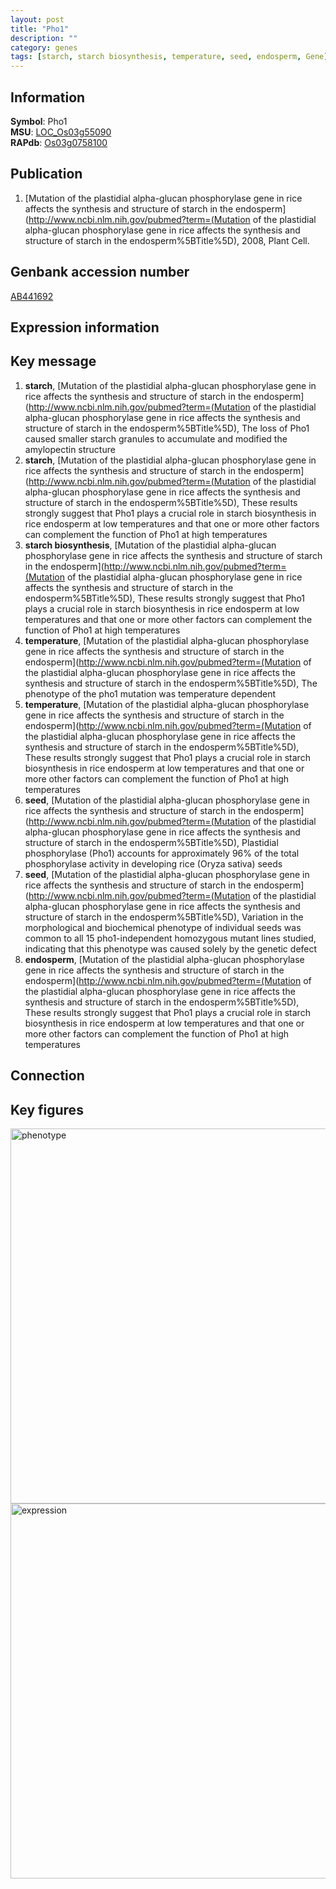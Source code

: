 ```yaml
---
layout: post
title: "Pho1"
description: ""
category: genes
tags: [starch, starch biosynthesis, temperature, seed, endosperm, Gene]
---
```


## Information
__Symbol__: Pho1  
__MSU__: [LOC_Os03g55090](http://rice.plantbiology.msu.edu/cgi-bin/ORF_infopage.cgi?orf=LOC_Os03g55090)  
__RAPdb__: [Os03g0758100](http://rapdb.dna.affrc.go.jp/viewer/gbrowse_details/irgsp1?name=Os03g0758100)  

## Publication
1. [Mutation of the plastidial alpha-glucan phosphorylase gene in rice affects the synthesis and structure of starch in the endosperm](http://www.ncbi.nlm.nih.gov/pubmed?term=(Mutation of the plastidial alpha-glucan phosphorylase gene in rice affects the synthesis and structure of starch in the endosperm%5BTitle%5D), 2008, Plant Cell.

## Genbank accession number
[AB441692](http://www.ncbi.nlm.nih.gov/nuccore/AB441692)

## Expression information

## Key message
1. __starch__, [Mutation of the plastidial alpha-glucan phosphorylase gene in rice affects the synthesis and structure of starch in the endosperm](http://www.ncbi.nlm.nih.gov/pubmed?term=(Mutation of the plastidial alpha-glucan phosphorylase gene in rice affects the synthesis and structure of starch in the endosperm%5BTitle%5D),  The loss of Pho1 caused smaller starch granules to accumulate and modified the amylopectin structure
2. __starch__, [Mutation of the plastidial alpha-glucan phosphorylase gene in rice affects the synthesis and structure of starch in the endosperm](http://www.ncbi.nlm.nih.gov/pubmed?term=(Mutation of the plastidial alpha-glucan phosphorylase gene in rice affects the synthesis and structure of starch in the endosperm%5BTitle%5D),  These results strongly suggest that Pho1 plays a crucial role in starch biosynthesis in rice endosperm at low temperatures and that one or more other factors can complement the function of Pho1 at high temperatures
3. __starch biosynthesis__, [Mutation of the plastidial alpha-glucan phosphorylase gene in rice affects the synthesis and structure of starch in the endosperm](http://www.ncbi.nlm.nih.gov/pubmed?term=(Mutation of the plastidial alpha-glucan phosphorylase gene in rice affects the synthesis and structure of starch in the endosperm%5BTitle%5D),  These results strongly suggest that Pho1 plays a crucial role in starch biosynthesis in rice endosperm at low temperatures and that one or more other factors can complement the function of Pho1 at high temperatures
4. __temperature__, [Mutation of the plastidial alpha-glucan phosphorylase gene in rice affects the synthesis and structure of starch in the endosperm](http://www.ncbi.nlm.nih.gov/pubmed?term=(Mutation of the plastidial alpha-glucan phosphorylase gene in rice affects the synthesis and structure of starch in the endosperm%5BTitle%5D),  The phenotype of the pho1 mutation was temperature dependent
5. __temperature__, [Mutation of the plastidial alpha-glucan phosphorylase gene in rice affects the synthesis and structure of starch in the endosperm](http://www.ncbi.nlm.nih.gov/pubmed?term=(Mutation of the plastidial alpha-glucan phosphorylase gene in rice affects the synthesis and structure of starch in the endosperm%5BTitle%5D),  These results strongly suggest that Pho1 plays a crucial role in starch biosynthesis in rice endosperm at low temperatures and that one or more other factors can complement the function of Pho1 at high temperatures
6. __seed__, [Mutation of the plastidial alpha-glucan phosphorylase gene in rice affects the synthesis and structure of starch in the endosperm](http://www.ncbi.nlm.nih.gov/pubmed?term=(Mutation of the plastidial alpha-glucan phosphorylase gene in rice affects the synthesis and structure of starch in the endosperm%5BTitle%5D), Plastidial phosphorylase (Pho1) accounts for approximately 96% of the total phosphorylase activity in developing rice (Oryza sativa) seeds
7. __seed__, [Mutation of the plastidial alpha-glucan phosphorylase gene in rice affects the synthesis and structure of starch in the endosperm](http://www.ncbi.nlm.nih.gov/pubmed?term=(Mutation of the plastidial alpha-glucan phosphorylase gene in rice affects the synthesis and structure of starch in the endosperm%5BTitle%5D),  Variation in the morphological and biochemical phenotype of individual seeds was common to all 15 pho1-independent homozygous mutant lines studied, indicating that this phenotype was caused solely by the genetic defect
8. __endosperm__, [Mutation of the plastidial alpha-glucan phosphorylase gene in rice affects the synthesis and structure of starch in the endosperm](http://www.ncbi.nlm.nih.gov/pubmed?term=(Mutation of the plastidial alpha-glucan phosphorylase gene in rice affects the synthesis and structure of starch in the endosperm%5BTitle%5D),  These results strongly suggest that Pho1 plays a crucial role in starch biosynthesis in rice endosperm at low temperatures and that one or more other factors can complement the function of Pho1 at high temperatures

## Connection

## Key figures
<img src="http://ricencode.github.io/images/Pho1.pheno.png" alt="phenotype"  style="width: 600px;"/>

<img src="http://ricencode.github.io/images/Pho1.exp.png" alt="expression"  style="width: 600px;"/>


